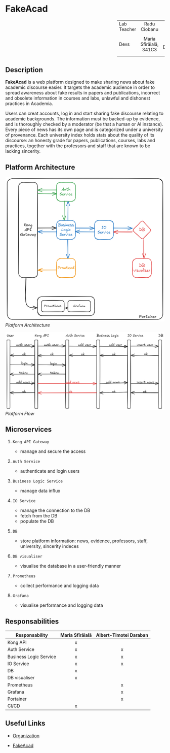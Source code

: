# FakeAcad

<div style="margin-left: auto;
            margin-right: 0;
            width: 30%">

|    | | |
|--------------|:-----:|:-----------:|
| Lab Teacher |  Radu Ciobanu |
| Devs | Maria Sfîrăială, 341C3 | Albert-Timotei Daraban, 341C3 |

</div>

## Description

**FakeAcad** is a web platform designed to make sharing news about fake academic discourse easier.
It targets the academic audience in order to spread awareness about fake results in papers and publications, incorrect and obsolete information in courses and labs, unlawful and dishonest practices in Academia.

Users can creat accounts, log in and start sharing fake discourse relating to academic backgrounds.
The information must be backed-up by evidence, and is thoroughly checked by a moderator (be that a human or AI instance).
Every piece of news has its own page and is categorized under a university of provenance.
Each university index holds stats about the quality of its discourse: an honesty grade for papers, publications, courses, labs and practices, together with the professors and staff that are known to be lacking sincerity.

## Platform Architecture

![Platform Architecture](assets/app-architecture.png)
*Platform Architecture*

![Platform Flow](assets/app-flow.png)
*Platform Flow*

## Microservices

1. `Kong API Gateway`

    * manage and secure the access 

1. `Auth Service`

    * authenticate and login users

1. `Business Logic Service`

    * manage data influx

1. `IO Service`

    * manage the connection to the DB
    * fetch from the DB
    * populate the DB

1. `DB`

    * store platform information: news, evidence, professors, staff, university, sincerity indeces

1. `DB visualiser`

    * visualise the database in a user-friendly manner

1. `Prometheus`

    * collect performance and logging data

1. `Grafana`

    * visualise performance and logging data

## Responsabilities

| Responsability | Maria Sfîrăială | Albert-Timotei Daraban |
|--------------|:-----:|:-----------:|
| Kong API | x |  |
| Auth Service | x | x |
| Business Logic Service | x | x |
| IO Service | x | x |
| DB | x |  |
| DB visualiser | x |  |
| Prometheus |  | x |
| Grafana |  | x |
| Portainer |  | x |
| CI/CD | x |  |

## Useful Links

* [Organization](https://github.com/FakeAcad/)

* [FakeAcad](https://github.com/FakeAcad/FakeAcad)
